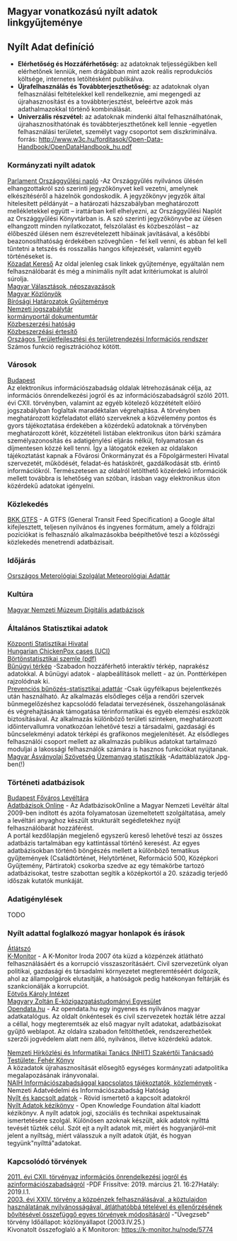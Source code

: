 ## Magyar vonatkozású nyílt adatok linkgyűjteménye

## Nyílt Adat definíció  

* <b>Elérhetőség és Hozzáférhetőség:</b> az adatoknak teljességükben kell elérhetőnek lenniük, nem drágábban mint azok reális reprodukciós költsége, internetes letöltésként publikálva.
* <b>Újrafelhasználás  és  Továbbterjeszthetőség:</b> az  adatoknak  olyan  felhasználási  feltételekkel  kell rendelkeznie,  ami  megengedi  az  újrahasznosítást  és  a  továbbterjesztést,  beleértve  azok  más adathalmazokkal történő kombinálását.  
* <b>Univerzális  részvétel:</b> az  adatoknak  mindenki  által  felhasználhatónak,  újrahasznosíthatónak  és továbbterjeszthetőnek  kell  lennie -egyetlen  felhasználási  területet,  személyt  vagy  csoportot  sem diszkriminálva.   
forrás: http://www.w3c.hu/forditasok/Open-Data-Handbook/OpenDataHandbook_hu.pdf  

### Kormányzati nyílt adatok

[Parlament Országgyűlési napló](https://www.parlament.hu/orszaggyulesi-naplo)  -Az Országgyűlés nyilvános ülésén elhangzottakról szó szerinti jegyzőkönyvet kell vezetni, amelynek elkészítéséről a házelnök gondoskodik. A jegyzőkönyv jegyzők által hitelesített példányát – a határozati házszabályban meghatározott mellékletekkel együtt – irattárban kell elhelyezni, az Országgyűlési Naplót az Országgyűlési Könyvtárban is.
A szó szerinti jegyzőkönyvbe az ülésen elhangzott minden nyilatkozatot, felszólalást és közbeszólást – az élőbeszéd ülésen nem észrevételezett hibáinak javításával, a későbbi beazonosíthatóság érdekében szöveghűen - fel kell venni, és abban fel kell tűntetni a tetszés és rosszallás hangos kifejezését, valamint egyéb történéseket is.  
[Közadat Kereső](https://kozadat.hu/kereso/) Az oldal jelenleg csak linkek gyűjteménye, egyáltalán nem felhasználóbarát és még a minimális nyílt adat kritériumokat is alulról súrolja.  
[Magyar Választások, népszavazások](https://www.valasztas.hu/valasztasok-szavazasok)  
[Magyar Közlönyök](http://kozlonyok.hu/kozlonyok/valaszt.htm)  
[Bírósági Határozatok Gyűjteménye](https://birosag.hu/birosagi-hatarozatok-gyujtemenye)  
[Nemzeti jogszabálytár](https://njt.hu/)  
[kormányportál dokumentumtár](https://kormany.hu/dokumentumtar)  
[Közbeszerzési hatóság](https://www.kozbeszerzes.hu/)  
[Közbeszerzéási értesítő](https://www.kozbeszerzes.hu/ertesito/)  
[Országos Területfejlesztési és területrendezési Információs rendszer](https://www.teir.hu/)  Számos funkció regisztrációhoz kötött.

### Városok
[Budapest](https://einfoszab.budapest.hu/home)  
Az elektronikus információszabadság oldalak létrehozásának célja, az információs önrendelkezési jogról és az információszabadságról szóló 2011. évi CXII. törvényben, valamint az egyéb kötelező közzétételt előíró jogszabályban foglaltak maradéktalan végrehajtása. A törvényben meghatározott közfeladatot ellátó szerveknek a közvélemény pontos és gyors tájékoztatása érdekében a közérdekű adatoknak a törvényben meghatározott körét, közzétételi listában elektronikus úton bárki számára személyazonosítás és adatigénylési eljárás nélkül, folyamatosan és díjmentesen közzé kell tenni. Így a látogatók ezeken az oldalakon tájékoztatást kapnak a Fővárosi Önkormányzat és a Főpolgármesteri Hivatal szervezetét, működését, feladat-és hatáskörét, gazdálkodását stb. érintő információkról. Természetesen az oldalról letölthető közérdekű információk mellett továbbra is lehetőség van szóban, írásban vagy elektronikus úton közérdekű adatokat igényelni.  

### Közlekedés
[BKK GTFS](https://bkk.hu/apps/gtfs/) - A GTFS (General Transit Feed Specification) a Google által kifejlesztett, teljesen nyilvános és ingyenes formátum, amely a földrajzi pozíciókat is felhasználó alkalmazásokba beépíthetővé teszi a közösségi közlekedés menetrendi adatbázisait.  

### Időjárás
[Osrszágos Meterológiai Szolgálat Meteorológiai Adattár](https://odp.met.hu)  

### Kultúra  
[Magyar Nemzeti Múzeum Digitális adatbázisok](https://mnm.hu/hu/digitalis-adatbazisok)  

### Általános Statisztikai adatok  
[Központi Statisztikai Hivatal](http://www.ksh.hu/)  
[Hungarian ChickenPox cases (UCI)](https://archive.ics.uci.edu/ml/datasets/Hungarian+Chickenpox+Cases)   
[Börtönstatisztikai szemle (pdf)](https://bv.gov.hu/hu/bortonstatisztikai-szemle)  
[Bűnügyi térkép](https://terkep.police.hu/portal/bunugyi) -Szabadon hozzáférhető interaktív térkép, naprakész adatokkal.
A bűnügyi adatok - alapbeállítások mellett - az ún. Ponttérképen rajzolódnak ki.  
[Prevenciós bűnözés-statisztikai adattár](https://prestat.lechnerkozpont.hu/bunmegelozes/#/login)  -Csak ügyfélkapus bejelentkezés után használható. 
 Az alkalmazás elsődleges célja a rendőri szervek bűnmegelőzéshez kapcsolódó feladatai tervezésének, összehangolásának és végrehajtásának támogatása térinformatikai és egyéb elemzési eszközök biztosításával. Az alkalmazás különböző területi szinteken, meghatározott időintervallumra vonatkozóan lehetővé teszi a társadalmi, gazdasági és bűncselekményi adatok térképi és grafikonos megjelenítését.
Az elsődleges felhasználói csoport mellett az alkalmazás publikus adatokat tartalmazó moduljai a lakossági felhasználók számára is hasznos funkciókat nyújtanak.  
[Magyar Ásványolaj Szövetség Üzemanyag statisztikák](http://petroleum.hu/dokumentumok/uzemanyag-statisztikak/)  -Adattáblázatok Jpg-ben(!)  

### Történeti adatbázisok
[Budapest Főváros Levéltára](https://bparchiv.hu/adatbazisok/hu)  
[Adatbázisok Online](https://www.adatbazisokonline.hu/osszes-adatbazis) - Az AdatbázisokOnline a Magyar Nemzeti Levéltár által 2009-ben indított és azóta folyamatosan üzemeltetett szolgáltatása, amely a levéltári anyaghoz készült strukturált segédletekhez nyújt felhasználóbarát hozzáférést.  
A portál kezdőlapján megjelenő egyszerű kereső lehetővé teszi az összes adatbázis tartalmában egy kattintással történő keresést. Az egyes adatbázisokban történő böngészés mellett a különböző tematikus gyűjtemények (Családtörténet, Helytörténet, Reformáció 500, Középkori Gyűjtemény, Pártiratok) csokorba szedve az egy témakörbe tartozó adatbázisokat, testre szabottan segítik a középkortól a 20. századig terjedő időszak kutatók munkáját. 

### Adatigénylések
TODO

### Nyílt adattal foglalkozó magyar honlapok és írások

[Átlátszó](https://atlatszo.hu/)  
[K-Monitor](https://k-monitor.hu/fooldal) - A K-Monitor Iroda 2007 óta küzd a közpénzek átlátható felhasználásáért és a korrupció visszaszorításáért. Civil szervezetünk olyan politikai, gazdasági és társadalmi környezetet megteremtéséért dolgozik, ahol az állampolgárok elutasítják, a hatóságok pedig hatékonyan feltárják és szankcionálják a korrupciót.  
[Eötvös Károly Intézet](http://www.ekint.org/tevekenyseg/az-allam-atlathatosaga-informacioszabadsag)  
[Magyary Zoltán E-közigazgatástudományi Egyesület](https://www.magyary.hu/category/digitalis-koz-igazgatas/)  
[Opendata.hu](http://opendata.hu/)  - Az opendata.hu egy ingyenes és nyilvános magyar adatkatalógus. Az oldalt önkéntesek és civil szervezetek hozták létre azzal a céllal, hogy megteremtsék az első magyar nyílt adatokat, adatbázisokat gyűjtő weblapot. Az oldalra szabadon feltölthetőek, rendszerezhetőek szerzői jogvédelem alatt nem álló, nyilvános, illetve közérdekű adatok.  

[Nemzeti Hírközlési és Informatikai Tanács (NHIT) Szakértői Tanácsadó Testülete: Fehér Könyv](http://www.szantoestarsa.hu/uj/templates/dokumentumok/269_10-42-34.pdf)  
A közadatok újrahasznosítását elősegítő  egységes  kormányzati  adatpolitika megalapozásának irányvonalai.  
[NAIH Információszabadsággal kapcsolatos tájékoztatók, közlemények](https://www.naih.hu/dontesek-informacioszabadsag-tajekoztatok-kozlemenyek)  - Nemzeti Adatvédelmi és Információszabadság Hatóság  
[Nyílt és kapcsolt adatok](https://tudomany.idea.unideb.hu/hu/node/222)  - Rövid ismertető a kapcsolt adatokról  
[Nyílt Adatok kézikönyv](http://www.w3c.hu/forditasok/Open-Data-Handbook/OpenDataHandbook_hu.pdf)  - Open Knowledge Foundation által kiadott kézikönyv. A nyílt adatok jogi, szociális és technikai aspektusainak ismertetésére szolgál.  Különösen azoknak készült, akik adatok nyílttá tevését tűzték célul. Szót ejt a nyílt adatok mit, miért és hogyanjáról–mit jelent a nyíltság, miért válasszuk a nyílt adatok útját, és hogyan tegyünk"nyílttá"adatokat.  


### Kapcsolódó törvények
[2011. évi CXII. törvényaz információs önrendelkezési jogról és azinformációszabadságról](https://pak.elte.hu/media/9e/4e/e36590c5dddfb763f133822df76d26822c31b93bea0d811bff8ba88aa100/2011.%20%C3%A9vi%20CXII.%20t%C3%B6rv%C3%A9ny%20az%20inform%C3%A1ci%C3%B3s%20%C3%B6nrendelkez%C3%A9si%20jogr%C3%B3l%20%C3%A9s%20az%20inform%C3%A1ci%C3%B3szabads%C3%A1gr%C3%B3l.pdf) -PDF Frissítve: 2019. március 21. 16:27Hatály: 2019.I.1.  
[2003. évi XXIV. törvény
a közpénzek felhasználásával, a köztulajdon használatának nyilvánosságával, átláthatóbbá tételével és ellenőrzésének bővítésével összefüggő egyes törvények módosításáról](https://mkogy.jogtar.hu/jogszabaly?docid=a0300024.TV) -"Üvegzseb" törvény Időállapot: közlönyállapot (2003.IV.25.)  
Kivonatolt összefoglaló a K Monitoron: https://k-monitor.hu/node/5774  
